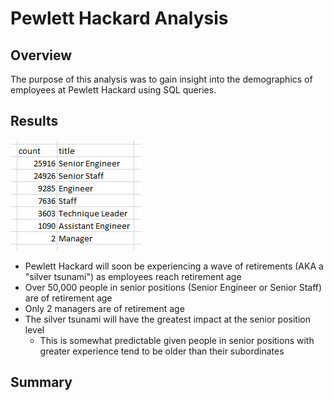 # Pewlett Hackard Analysis

## Overview

The purpose of this analysis was to gain insight into the demographics of employees at Pewlett Hackard using SQL queries.

## Results

![retiring_titles](resources/retiring_titles.png)

- Pewlett Hackard will soon be experiencing a wave of retirements (AKA a "silver tsunami") as employees reach retirement age
- Over 50,000 people in senior positions (Senior Engineer or Senior Staff) are of retirement age
- Only 2 managers are of retirement age
- The silver tsunami will have the greatest impact at the senior position level
  - This is somewhat predictable given people in senior positions with greater experience tend to be older than their subordinates

## Summary
 
